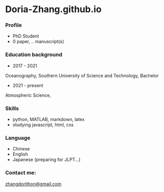 # Doria-Zhang.github.io

### Profile
- PhD Student
- 0 paper, .. manuscript(s)

### Education background
- 2017 - 2021 
 
 Oceanography, Southern University of Science and Technology, Bachelor
- 2021 - present
 
 Atmospheric Science,

### Skills
- python, MATLAB, markdown, latex
- studying javascript, html, css

### Language
- Chinese
- English
- Japanese (preparing for JLPT...)

### Contact me: 
zhangdorithon@gmail.com
